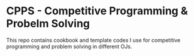 # CPPS - Competitive Programming & Probelm Solving
This repo contains cookbook and template codes I use for competitive programming and problem solving in different OJs.


